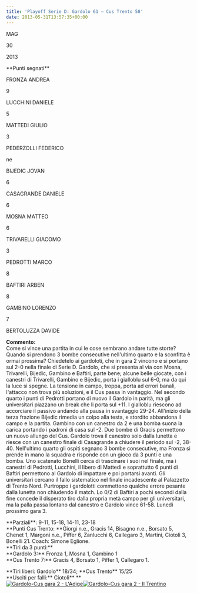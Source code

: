 ```yaml
---
title: 'Playoff Serie D: Gardolo 61 – Cus Trento 58'
date: 2013-05-31T13:57:35+00:00
---
```

MAG

30

2013

\*\*Punti segnati\*\*

FRONZA ANDREA

9

LUCCHINI DANIELE

5

MATTEDI GIULIO

3

PEDERZOLLI FEDERICO

ne

BIJEDIC JOVAN

6

CASAGRANDE DANIELE

6

MOSNA MATTEO

6

TRIVARELLI GIACOMO

3

PEDROTTI MARCO

8

BAFTIRI ARBEN

8

GAMBINO LORENZO

7

BERTOLUZZA DAVIDE

**Commento:**  
Come si vince una partita in cui le cose sembrano andare tutte storte? Quando si prendono 3 bombe consecutive nell'ultimo quarto e la sconfitta è ormai prossima? Chiedetelo ai gardoloti, che in gara 2 vincono e si portano sul 2-0 nella finale di Serie D. Gardolo, che si presenta al via con Mosna, Trivarelli, Bijedic, Gambino e Baftiri, parte bene; alcune belle giocate, con i canestri di Trivarelli, Gambino e Bijedic, porta i gialloblu sul 6-0, ma da qui la luce si spegne. La tensione in campo, troppa, porta ad errori banali, l'attacco non trova più soluzioni, e il Cus passa in vantaggio. Nel secondo quarto i punti di Pedrotti portano di nuovo il Gardolo in parità, ma gli universitari piazzano un break che li porta sul +11. I gialloblu riescono ad accorciare il passivo andando alla pausa in svantaggio 29-24. All'inizio della terza frazione Bijedic rimedia un colpo alla testa, e stordito abbandona il campo e la partita. Gambino con un canestro da 2 e una bomba suona la carica portando i padroni di casa sul -2. Due bombe di Gracis permettono un nuovo allungo del Cus. Gardolo trova il canestro solo dalla lunetta e riesce con un canestro finale di Casagrande a chiudere il periodo sul -2, 38-40. Nell'ultimo quarto gli ospiti segnano 3 bombe consecutive, ma Fronza si prende in mano la squadra e risponde con un gioco da 3 punti e una bomba. Uno scatenato Bonelli cerca di trascinare i suoi nel finale, ma i canestri di Pedrotti, Lucchini, il libero di Mattedi e soprattutto 6 punti di Baftiri permettono al Gardolo di impattare e poi portarsi avanti. Gli universitari cercano il fallo sistematico nel finale incadescente al Palazzetto di Trento Nord. Purtroppo i gardolotti commettono qualche errore pesante dalla lunetta non chiudendo il match. Lo 0/2 di Baftiri a pochi secondi dalla fine concede il disperato tiro dalla propria metà campo per gli universitari, ma la palla passa lontano dal canestro e Gardolo vince 61-58. Lunedì prossimo gara 3.

\*\*Parziali\*\*: 9-11, 15-18, 14-11, 23-18  
\*\*Punti Cus Trento: \*\*Giorgi n.e., Gracis 14, Bisagno n.e., Borsato 5, Chenet 1, Margoni n.e., Piffer 6, Zanlucchi 6, Callegaro 3, Martini, Ciotoli 3, Bonelli 21. Coach: Simone Eglione.  
\*\*Tiri da 3 punti:\*\*  
\*\*Gardolo 3:\*\* Fronza 1, Mosna 1, Gambino 1  
\*\*Cus Trento 7:\*\* Gracis 4, Borsato 1, Piffer 1, Callegaro 1.

\*\*Tiri liberi: Gardolo\*\* 18/34; \*\*Cus Trento\*\* 15/25  
\*\*Usciti per falli:\*\* Ciotoli\*\* \*\*  
[![Gardolo-Cus gara 2 - L'Adige](http://www.basketgardolo.it/wp-content/uploads/2013/05/Gardolo-Cus-gara-2-ladige-222x300.jpg)](http://www.basketgardolo.it/wp-content/uploads/2013/05/Gardolo-Cus-gara-2-ladige.jpg)[![Gardolo-Cus gara 2 - Il Trentino](http://www.basketgardolo.it/wp-content/uploads/2013/05/Gardolo-Cus-gara-2-trentino-300x152.jpg)](http://www.basketgardolo.it/wp-content/uploads/2013/05/Gardolo-Cus-gara-2-trentino.jpg)
